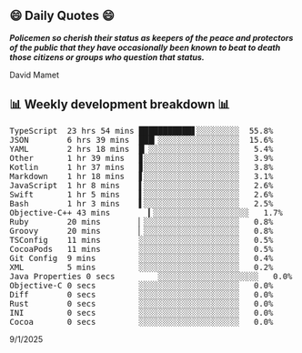 ## 😄 Daily Quotes 😄

_**Policemen so cherish their status as keepers of the peace and protectors of the public that they have occasionally been known to beat to death those citizens or groups who question that status.**_

David Mamet



## 📊 Weekly development breakdown 📊

<pre>TypeScript  23 hrs 54 mins ███████████▋░░░░░░░░░  55.8%
JSON        6 hrs 39 mins  ███▎░░░░░░░░░░░░░░░░░  15.6%
YAML        2 hrs 18 mins  █▏░░░░░░░░░░░░░░░░░░░   5.4%
Other       1 hr 39 mins   ▊░░░░░░░░░░░░░░░░░░░░   3.9%
Kotlin      1 hr 37 mins   ▊░░░░░░░░░░░░░░░░░░░░   3.8%
Markdown    1 hr 18 mins   ▋░░░░░░░░░░░░░░░░░░░░   3.1%
JavaScript  1 hr 8 mins    ▌░░░░░░░░░░░░░░░░░░░░   2.6%
Swift       1 hr 5 mins    ▌░░░░░░░░░░░░░░░░░░░░   2.6%
Bash        1 hr 3 mins    ▌░░░░░░░░░░░░░░░░░░░░   2.5%
Objective-C++ 43 mins        ▎░░░░░░░░░░░░░░░░░░░░   1.7%
Ruby        20 mins        ▏░░░░░░░░░░░░░░░░░░░░   0.8%
Groovy      20 mins        ▏░░░░░░░░░░░░░░░░░░░░   0.8%
TSConfig    11 mins        ░░░░░░░░░░░░░░░░░░░░░   0.5%
CocoaPods   11 mins        ░░░░░░░░░░░░░░░░░░░░░   0.5%
Git Config  9 mins         ░░░░░░░░░░░░░░░░░░░░░   0.4%
XML         5 mins         ░░░░░░░░░░░░░░░░░░░░░   0.2%
Java Properties 0 secs         ░░░░░░░░░░░░░░░░░░░░░   0.0%
Objective-C 0 secs         ░░░░░░░░░░░░░░░░░░░░░   0.0%
Diff        0 secs         ░░░░░░░░░░░░░░░░░░░░░   0.0%
Rust        0 secs         ░░░░░░░░░░░░░░░░░░░░░   0.0%
INI         0 secs         ░░░░░░░░░░░░░░░░░░░░░   0.0%
Cocoa       0 secs         ░░░░░░░░░░░░░░░░░░░░░   0.0%</pre>

9/1/2025
